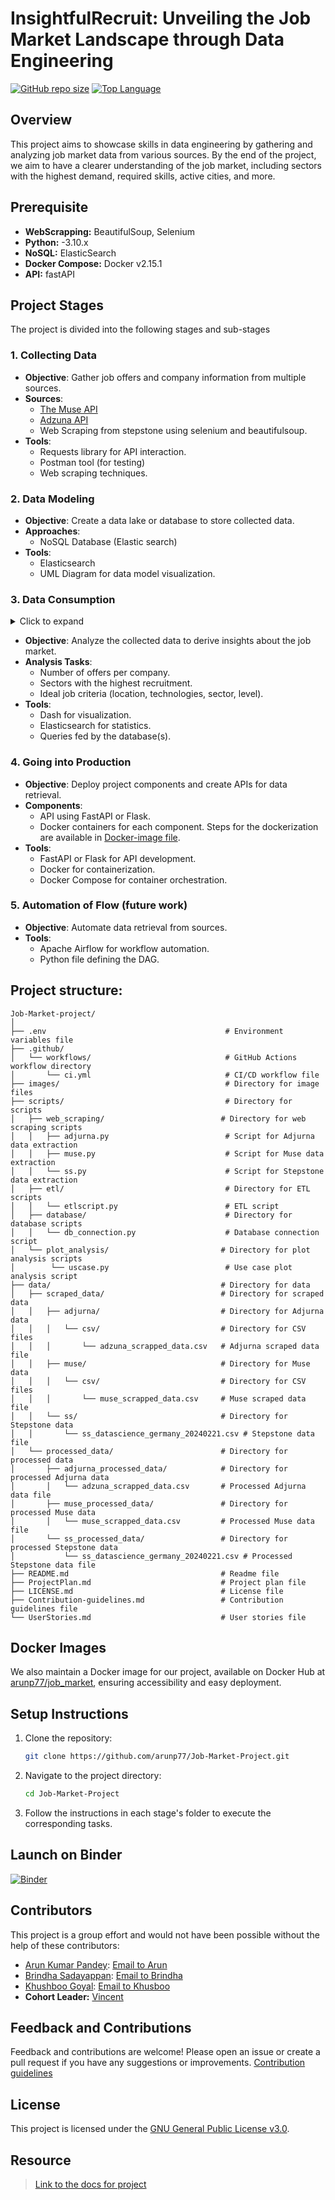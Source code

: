 # InsightfulRecruit: Unveiling the Job Market Landscape through Data Engineering

[![GitHub repo size](https://img.shields.io/github/repo-size/arunp77/Job-Market-project)](https://github.com/arunp77/Job-Market-project) [![Top Language](https://img.shields.io/github/languages/top/arunp77/Job-Market-project)](https://github.com/arunp77/Job-Market-project)

 
## Overview

This project aims to showcase skills in data engineering by gathering and analyzing job market data from various sources. By the end of the project, we aim to have a clearer understanding of the job market, including sectors with the highest demand, required skills, active cities, and more.

## Prerequisite
- **WebScrapping:** BeautifulSoup, Selenium
- **Python:** -3.10.x
- **NoSQL:** ElasticSearch 
- **Docker Compose:** Docker v2.15.1
- **API:** fastAPI

## Project Stages

The project is divided into the following stages and sub-stages

### 1. Collecting Data

- **Objective**: Gather job offers and company information from multiple sources.
- **Sources**:
  - [The Muse API](https://www.themuse.com/developers/api/v2)
  - [Adzuna API](https://developer.adzuna.com/)
  - Web Scraping from stepstone using selenium and beautifulsoup.
- **Tools**:
  - Requests library for API interaction.
  - Postman tool (for testing)
  - Web scraping techniques.

### 2. Data Modeling

- **Objective**: Create a data lake or database to store collected data.
- **Approaches**: 
  - NoSQL Database (Elastic search)
- **Tools**:
  - Elasticsearch
  - UML Diagram for data model visualization.

### 3. Data Consumption

<details>
<summary>Click to expand</summary>
  In our present scenario, we get data from 3 sources, MUSE API, Adjurna API, and Stepstone.
</details>

- **Objective**: Analyze the collected data to derive insights about the job market.
- **Analysis Tasks**:
  - Number of offers per company.
  - Sectors with the highest recruitment.
  - Ideal job criteria (location, technologies, sector, level).
- **Tools**:
  - Dash for visualization.
  - Elasticsearch for statistics.
  - Queries fed by the database(s).

### 4. Going into Production

- **Objective**: Deploy project components and create APIs for data retrieval.
- **Components**:
  - API using FastAPI or Flask.
  - Docker containers for each component. Steps for the dockerization are available in [Docker-image file](Docker-image-integration.md).
- **Tools**:
  - FastAPI or Flask for API development.
  - Docker for containerization.
  - Docker Compose for container orchestration.

### 5. Automation of Flow (future work)

- **Objective**: Automate data retrieval from sources.
- **Tools**:
  - Apache Airflow for workflow automation.
  - Python file defining the DAG.

## Project structure:

```
Job-Market-project/
│
├── .env                                        # Environment variables file
├── .github/
│   └── workflows/                              # GitHub Actions workflow directory
│       └── ci.yml                              # CI/CD workflow file
├── images/                                     # Directory for image files
├── scripts/                                    # Directory for scripts
│   ├── web_scraping/                          # Directory for web scraping scripts
│   │   ├── adjurna.py                          # Script for Adjurna data extraction
│   │   ├── muse.py                             # Script for Muse data extraction
│   │   └── ss.py                               # Script for Stepstone data extraction
│   ├── etl/                                    # Directory for ETL scripts
│   │   └── etlscript.py                        # ETL script
│   ├── database/                               # Directory for database scripts
│   │   └── db_connection.py                    # Database connection script
│   └── plot_analysis/                         # Directory for plot analysis scripts
│        └── uscase.py                          # Use case plot analysis script
├── data/                                      # Directory for data
│   ├── scraped_data/                          # Directory for scraped data
│   │   ├── adjurna/                           # Directory for Adjurna data
│   │   │   └── csv/                           # Directory for CSV files
│   │   │       └── adzuna_scrapped_data.csv   # Adjurna scraped data file
│   │   ├── muse/                              # Directory for Muse data
│   │   │   └── csv/                           # Directory for CSV files
│   │   │       └── muse_scrapped_data.csv     # Muse scraped data file
│   │   └── ss/                                # Directory for Stepstone data
│   │       └── ss_datascience_germany_20240221.csv # Stepstone data file
│   └── processed_data/                        # Directory for processed data
│       ├── adjurna_processed_data/            # Directory for processed Adjurna data
│       │   └── adzuna_scrapped_data.csv       # Processed Adjurna data file
│       ├── muse_processed_data/               # Directory for processed Muse data
│       │   └── muse_scrapped_data.csv         # Processed Muse data file
│       └── ss_processed_data/                 # Directory for processed Stepstone data
│           └── ss_datascience_germany_20240221.csv # Processed Stepstone data file
├── README.md                                  # Readme file
├── ProjectPlan.md                             # Project plan file
├── LICENSE.md                                 # License file
├── Contribution-guidelines.md                 # Contribution guidelines file
└── UserStories.md                             # User stories file

```

## Docker Images

We also maintain a Docker image for our project, available on Docker Hub at [arunp77/job_market](https://hub.docker.com/r/arunp77/job_market), ensuring accessibility and easy deployment.

## Setup Instructions

1. Clone the repository:
   ```bash
   git clone https://github.com/arunp77/Job-Market-Project.git
   ```
2. Navigate to the project directory:
   ```bash
   cd Job-Market-Project
   ```
3. Follow the instructions in each stage's folder to execute the corresponding tasks.

## Launch on Binder
  [![Binder](https://mybinder.org/badge_logo.svg)](https://mybinder.org/v2/gh/arunp77/Job-Market-project/main)

## Contributors
This project is a group effort and would not have been possible without the help of these contributors:

- [Arun Kumar Pandey](https://github.com/arunp77): [Email to Arun](arunp77@gmail.com)
- [Brindha Sadayappan](https://github.com/brindha311): [Email to Brindha](brindha311@gmail.com)
- [Khushboo Goyal](https://github.com/khushboo026): [Email to Khusboo](khushboo026@gmail.com)
- **Cohort Leader:** [Vincent](https://github.com/AtoutPillard)

## Feedback and Contributions

Feedback and contributions are welcome! Please open an issue or create a pull request if you have any suggestions or improvements. [Contribution guidelines](Contribution-guidelines.md)

## License

This project is licensed under the [GNU General Public License v3.0](LICENSE).

## Resource

> [Link to the docs for project](https://docs.google.com/document/d/1glRF8HtyNqcHnZud8KqeJYLdC07_MqjuFGJVOuw7gBc/edit)

<!--------reference: https://github.com/kevAnto/fast-API/tree/main>
